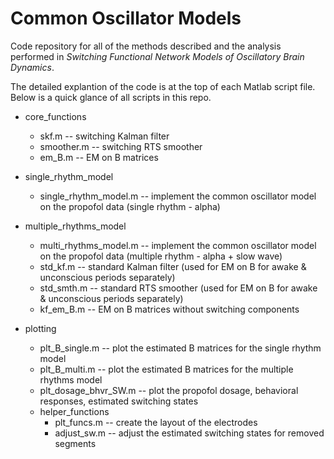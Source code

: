 # Common Oscillator Models

Code repository for all of the methods described and the analysis performed in *Switching Functional Network Models of Oscillatory Brain Dynamics*.

The detailed explantion of the code is at the top of each Matlab script file. Below is a quick glance of all scripts in this repo.

* core_functions
  * skf.m -- switching Kalman filter
  * smoother.m -- switching RTS smoother
  * em_B.m -- EM on B matrices
  
* single_rhythm_model
  * single_rhythm_model.m -- implement the common oscillator model on the propofol data (single rhythm - alpha)
  
* multiple_rhythms_model
  * multi_rhythms_model.m -- implement the common oscillator model on the propofol data (multiple rhythm - alpha + slow wave)
  * std_kf.m -- standard Kalman filter (used for EM on B for awake & unconscious periods separately)
  * std_smth.m -- standard RTS smoother (used for EM on B for awake & unconscious periods separately)
  * kf_em_B.m -- EM on B matrices without switching components
 
* plotting
  * plt_B_single.m -- plot the estimated B matrices for the single rhythm model
  * plt_B_multi.m -- plot the estimated B matrices for the multiple rhythms model
  * plt_dosage_bhvr_SW.m -- plot the propofol dosage, behavioral responses, estimated switching states
  * helper_functions 
    * plt_funcs.m -- create the layout of the electrodes
    * adjust_sw.m -- adjust the estimated switching states for removed segments
